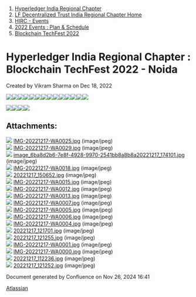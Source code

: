 1. [Hyperledger India Regional Chapter](index.html)
2. [LF Decentralized Trust India Regional Chapter Home](LF-Decentralized-Trust-India-Regional-Chapter-Home_19169282.html)
3. [HIRC - Events](HIRC---Events_19169346.html)
4. [2022 Events : Plan &amp; Schedule](19170193.html)
5. [Blockchain TechFest 2022](Blockchain-TechFest-2022_19170343.html)

# Hyperledger India Regional Chapter : Blockchain TechFest 2022 - Noida

Created by Vikram Sharma on Dec 18, 2022

![](attachments/19170449/19170451.jpg?height=250)![](attachments/19170449/19170450.jpg?height=250)![](attachments/19170449/19170452.jpg?height=250)![](attachments/19170449/19170457.jpg?height=250)![](attachments/19170449/19170453.jpg?height=250)![](attachments/19170449/19170454.jpg?height=250)![](attachments/19170449/19170458.jpg?height=250)![](attachments/19170449/19170455.jpg?height=250)![](attachments/19170449/19170456.jpg?height=250)![](attachments/19170449/19170461.jpg?height=250)![](attachments/19170449/19170459.jpg?height=250)![](attachments/19170449/19170463.jpg?height=250)![](attachments/19170449/19170460.jpg?height=250)![](attachments/19170449/19170462.jpg?height=250)

![](attachments/19170449/19170464.jpg?height=250)![](attachments/19170449/19170466.jpg?height=250)![](attachments/19170449/19170467.jpg?height=250)![](attachments/19170449/19170465.jpg?height=250)

## Attachments:

![](images/icons/bullet_blue.gif) [IMG-20221217-WA0025.jpg](attachments/19170449/19170450.jpg) (image/jpeg)  
![](images/icons/bullet_blue.gif) [IMG-20221217-WA0029.jpg](attachments/19170449/19170451.jpg) (image/jpeg)  
![](images/icons/bullet_blue.gif) [image\_6ba8d2b6-7e8f-4928-9970-2541bb8a8b8a20221217\_174101.jpg](attachments/19170449/19170452.jpg) (image/jpeg)  
![](images/icons/bullet_blue.gif) [IMG-20221217-WA0018.jpg](attachments/19170449/19170453.jpg) (image/jpeg)  
![](images/icons/bullet_blue.gif) [20221217\_150652.jpg](attachments/19170449/19170454.jpg) (image/jpeg)  
![](images/icons/bullet_blue.gif) [IMG-20221217-WA0015.jpg](attachments/19170449/19170455.jpg) (image/jpeg)  
![](images/icons/bullet_blue.gif) [IMG-20221217-WA0012.jpg](attachments/19170449/19170456.jpg) (image/jpeg)  
![](images/icons/bullet_blue.gif) [IMG-20221217-WA0013.jpg](attachments/19170449/19170457.jpg) (image/jpeg)  
![](images/icons/bullet_blue.gif) [IMG-20221217-WA0007.jpg](attachments/19170449/19170458.jpg) (image/jpeg)  
![](images/icons/bullet_blue.gif) [IMG-20221217-WA0005.jpg](attachments/19170449/19170459.jpg) (image/jpeg)  
![](images/icons/bullet_blue.gif) [IMG-20221217-WA0006.jpg](attachments/19170449/19170460.jpg) (image/jpeg)  
![](images/icons/bullet_blue.gif) [IMG-20221217-WA0004.jpg](attachments/19170449/19170461.jpg) (image/jpeg)  
![](images/icons/bullet_blue.gif) [20221217\_121701.jpg](attachments/19170449/19170462.jpg) (image/jpeg)  
![](images/icons/bullet_blue.gif) [20221217\_121255.jpg](attachments/19170449/19170463.jpg) (image/jpeg)  
![](images/icons/bullet_blue.gif) [IMG-20221217-WA0001.jpg](attachments/19170449/19170465.jpg) (image/jpeg)  
![](images/icons/bullet_blue.gif) [IMG-20221217-WA0000.jpg](attachments/19170449/19170464.jpg) (image/jpeg)  
![](images/icons/bullet_blue.gif) [20221217\_112236.jpg](attachments/19170449/19170466.jpg) (image/jpeg)  
![](images/icons/bullet_blue.gif) [20221217\_121252.jpg](attachments/19170449/19170467.jpg) (image/jpeg)

Document generated by Confluence on Nov 26, 2024 16:41

[Atlassian](http://www.atlassian.com/)
